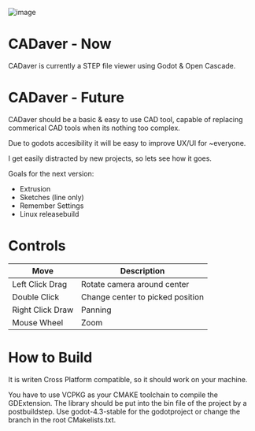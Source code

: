 ![image](https://github.com/user-attachments/assets/baa67416-4072-4ff2-ab30-78724f8d7c56)


# CADaver - Now

CADaver is currently a STEP file viewer using Godot & Open Cascade.

# CADaver - Future

CADaver should be a basic & easy to use CAD tool, capable of replacing commerical CAD tools when its nothing too complex.

Due to godots accesibility it will be easy to improve UX/UI for ~everyone.

I get easily distracted by new projects, so lets see how it goes.

Goals for the next version:

* Extrusion
* Sketches (line only)
* Remember Settings
* Linux releasebuild


# Controls

| Move | Description |
|---|---|
| Left Click Drag | Rotate camera around center |
| Double Click | Change center to picked position |
| Right Click Draw | Panning |
| Mouse Wheel | Zoom |

# How to Build

It is writen Cross Platform compatible, so it should work on your machine.

You have to use VCPKG as your CMAKE toolchain to compile the GDExtension. The library should be put into the bin file of the project by a postbuildstep. Use godot-4.3-stable for the godotproject or change the branch in the root CMakelists.txt.
